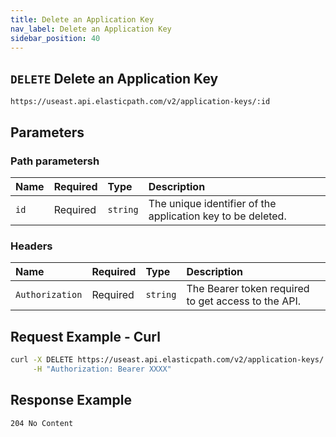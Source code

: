 ```yaml
---
title: Delete an Application Key
nav_label: Delete an Application Key
sidebar_position: 40
---
```


## `DELETE` Delete an Application Key

```http
https://useast.api.elasticpath.com/v2/application-keys/:id
```

## Parameters

### Path parametersh

| Name | Required | Type     | Description                                                 |
|:-----|:---------|:---------|:------------------------------------------------------------|
| `id` | Required | `string` | The unique identifier of the application key to be deleted. |


### Headers

| Name            | Required | Type     | Description                                         |
|:----------------|:---------|:---------|:----------------------------------------------------|
| `Authorization` | Required | `string` | The Bearer token required to get access to the API. |

## Request Example - Curl

```bash
curl -X DELETE https://useast.api.elasticpath.com/v2/application-keys/:id \
     -H "Authorization: Bearer XXXX"
```

## Response Example

`204 No Content`
